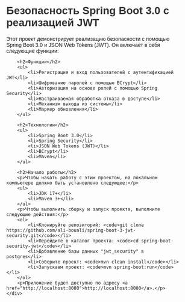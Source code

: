 <!DOCTYPE html>
<html lang="en">
<head>
    <meta charset="UTF-8">
    <meta name="viewport" content="width=device-width, initial-scale=1.0">
    <title>Безопасность Spring Boot 3.0 с реализацией JWT</title>
    <style>
        /* Стили CSS */
        body {
            font-family: Arial, sans-serif;
            margin: 0;
            padding: 0;
        }
        .container {
            max-width: 800px;
            margin: 0 auto;
            padding: 20px;
        }
        h1, h2 {
            color: #333;
        }
        ul {
            list-style-type: disc;
            margin-left: 20px;
        }
    </style>
</head>
<body>
    <div class="container">
        <h1>Безопасность Spring Boot 3.0 с реализацией JWT</h1>
        <p>Этот проект демонстрирует реализацию безопасности с помощью Spring Boot 3.0 и JSON Web Tokens (JWT). Он включает в себя следующие функции:</p>
        
        <h2>Функции</h2>
        <ul>
            <li>Регистрация и вход пользователей с аутентификацией JWT</li>
            <li>Шифрование паролей с помощью BCrypt</li>
            <li>Авторизация на основе ролей с помощью Spring Security</li>
            <li>Настраиваемая обработка отказа в доступе</li>
            <li>Механизм выхода из системы</li>
            <li>Маркер обновления</li>
        </ul>

        <h2>Технологии</h2>
        <ul>
            <li>Spring Boot 3.0</li>
            <li>Spring Security</li>
            <li>JSON Web Tokens (JWT)</li>
            <li>BCrypt</li>
            <li>Maven</li>
        </ul>

        <h2>Начало работы</h2>
        <p>Чтобы начать работу с этим проектом, на локальном компьютере должно быть установлено следующее:</p>
        <ul>
            <li>JDK 17+</li>
            <li>Maven 3+</li>
        </ul>
        <p>Чтобы выполнить сборку и запуск проекта, выполните следующие действия:</p>
        <ol>
            <li>Клонируйте репозиторий: <code>git clone https://github.com/ali-bouali/spring-boot-3-jwt-security.git</code></li>
            <li>Перейдите в каталог проекта: <code>cd spring-boot-security-jwt</code></li>
            <li>Добавление базы данных "jwt_security" в postgres</li>
            <li>Соберите проект: <code>mvn clean install</code></li>
            <li>Запускаем проект: <code>mvn spring-boot:run</code></li>
        </ol>
        <p>Приложение будет доступно по адресу <a href="http://localhost:8080">http://localhost:8080</a>.</p>
    </div>
</body>
</html>
